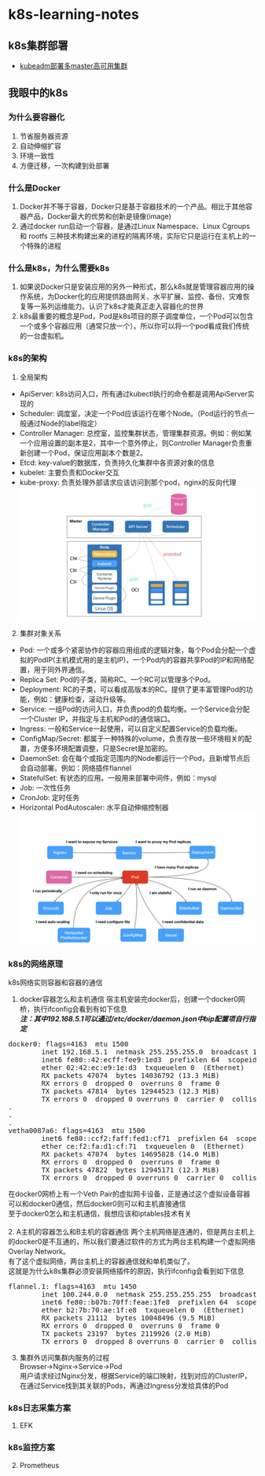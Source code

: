 # k8s-learning-notes
## k8s集群部署
- [kubeadm部署多master高可用集群](https://github.com/lgfei/k8s-learning-notes/blob/master/kubeadm/README.md)

## 我眼中的k8s
### 为什么要容器化
1. 节省服务器资源
2. 自动伸缩扩容
3. 环境一致性
4. 方便迁移，一次构建到处部署
### 什么是Docker
1. Docker并不等于容器，Docker只是基于容器技术的一个产品。相比于其他容器产品，Docker最大的优势和创新是镜像(image)
2. 通过docker run启动一个容器，是通过Linux Namespace、Linux Cgroups 和 rootfs 三种技术构建出来的进程的隔离环境，实际它只是运行在主机上的一个特殊的进程
### 什么是k8s，为什么需要k8s
1. 如果说Docker只是安装应用的另外一种形式，那么k8s就是管理容器应用的操作系统，为Docker化的应用提供路由网关、水平扩展、监控、备份、灾难恢复等一系列运维能力。认识了k8s才能真正走入容器化的世界
2. k8s最重要的概念是Pod，Pod是k8s项目的原子调度单位，一个Pod可以包含一个或多个容器应用（通常只放一个）。所以你可以将一个pod看成我们传统的一台虚拟机。
### k8s的架构
1. 全局架构<br>
- ApiServer: k8s访问入口，所有通过kubectl执行的命令都是调用ApiServer实现的
- Scheduler: 调度室，决定一个Pod应该运行在哪个Node。（Pod运行的节点一般通过Node的label指定）
- Controller Manager: 总控室，监控集群状态，管理集群资源。例如：例如某一个应用设置的副本是2，其中一个意外停止，则Controller Manager负责重新创建一个Pod，保证应用副本个数是2。
- Etcd: key-value的数据库，负责持久化集群中各资源对象的信息
- kubelet: 主要负责和Docker交互
- kube-proxy: 负责处理外部请求应该访问到那个pod，nginx的反向代理<br>
![k8s-cluster](https://github.com/lgfei/k8s-learning-notes/raw/master/images/k8s-cluster.png)
2. 集群对象关系<br>
- Pod: 一个或多个紧密协作的容器应用组成的逻辑对象，每个Pod会分配一个虚拟的PodIP(主机模式用的是主机IP)，一个Pod内的容器共享Pod的IP和网络配置，用于同外界通信。
- Replica Set: Pod的子类，简称RC。一个RC可以管理多个Pod。
- Deployment: RC的子类，可以看成高版本的RC。提供了更丰富管理Pod的功能，例如：健康检查，滚动升级等。
- Service: 一组Pod的访问入口，并负责pod的负载均衡。一个Service会分配一个Cluster IP，并指定与主机和Pod的通信端口。
- Ingress: 一般和Service一起使用，可以自定义配置Service的负载均衡。
- ConfigMap/Secret: 都属于一种特殊的volume，负责存放一些环境相关的配置，方便多环境配置调整，只是Secret是加密的。
- DaemonSet: 会在每个或指定范围内的Node都运行一个Pod，且新增节点后会自动部署。例如：网络插件flannel
- StatefulSet: 有状态的应用。一般用来部署中间件，例如：mysql
- Job: 一次性任务
- CronJob: 定时任务
- Horizontal PodAutoscaler: 水平自动伸缩控制器<br>
![k8s-pod](https://github.com/lgfei/k8s-learning-notes/raw/master/images/k8s-pod.png)
### k8s的网络原理
k8s网络实则容器和容器的通信<br>
1. docker容器怎么和主机通信
宿主机安装完docker后，创建一个docker0网桥，执行ifconfig会看到有如下信息<br>
***注：其中192.168.5.1可以通过/etc/docker/daemon.json中bip配置项自行指定***
<pre>
docker0: flags=4163<UP,BROADCAST,RUNNING,MULTICAST>  mtu 1500
        inet 192.168.5.1  netmask 255.255.255.0  broadcast 192.168.5.255
        inet6 fe80::42:ecff:fee9:1ed3  prefixlen 64  scopeid 0x20<link>
        ether 02:42:ec:e9:1e:d3  txqueuelen 0  (Ethernet)
        RX packets 47074  bytes 14036792 (13.3 MiB)
        RX errors 0  dropped 0  overruns 0  frame 0
        TX packets 47814  bytes 12944523 (12.3 MiB)
        TX errors 0  dropped 0 overruns 0  carrier 0  collisions 0
.
.
.
vetha0087a6: flags=4163<UP,BROADCAST,RUNNING,MULTICAST>  mtu 1500
        inet6 fe80::ccf2:faff:fed1:cf71  prefixlen 64  scopeid 0x20<link>
        ether ce:f2:fa:d1:cf:71  txqueuelen 0  (Ethernet)
        RX packets 47074  bytes 14695828 (14.0 MiB)
        RX errors 0  dropped 0  overruns 0  frame 0
        TX packets 47822  bytes 12945171 (12.3 MiB)
        TX errors 0  dropped 0 overruns 0  carrier 0  collisions 0
</pre>
在docker0网桥上有一个Veth Pair的虚拟网卡设备，正是通过这个虚拟设备容器可以和docker0通信，然后docker0则可以和主机直接通信<br>
至于docker0怎么和主机通信，我想应该和iptables技术有关<br>
<br>
2. A主机的容器怎么和B主机的容器通信
两个主机网络是连通的，但是两台主机上的docker0是不互通的，所以我们要通过软件的方式为两台主机构建一个虚拟网络Overlay Network。<br>
有了这个虚拟网络，两台主机上的容器通信就和单机类似了。<br>
这就是为什么k8s集群必须安装网络插件的原因，执行ifconfig会看到如下信息
<pre>
flannel.1: flags=4163<UP,BROADCAST,RUNNING,MULTICAST>  mtu 1450
        inet 100.244.0.0  netmask 255.255.255.255  broadcast 0.0.0.0
        inet6 fe80::b07b:70ff:feae:1fe8  prefixlen 64  scopeid 0x20<link>
        ether b2:7b:70:ae:1f:e8  txqueuelen 0  (Ethernet)
        RX packets 21112  bytes 10048496 (9.5 MiB)
        RX errors 0  dropped 0  overruns 0  frame 0
        TX packets 23197  bytes 2119926 (2.0 MiB)
        TX errors 0  dropped 8 overruns 0  carrier 0  collisions 0
</pre>
3. 集群外访问集群内服务的过程<br>
Browser->Nginx->Service->Pod<br>
用户请求经过Nginx分发，根据Service的端口映射，找到对应的ClusterIP，在通过Service找到其关联的Pods，再通过Ingress分发给具体的Pod
### k8s日志采集方案
1. EFK
### k8s监控方案
2. Prometheus

